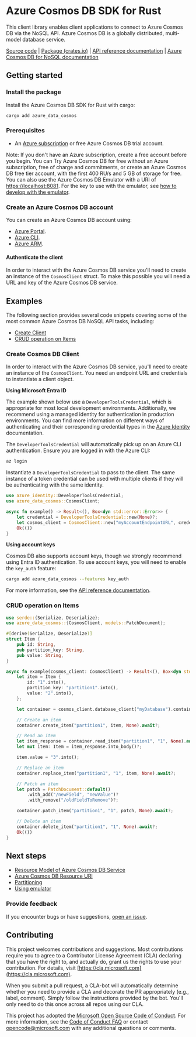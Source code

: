 # Azure Cosmos DB SDK for Rust

This client library enables client applications to connect to Azure Cosmos DB via the NoSQL API. Azure Cosmos DB is a globally distributed, multi-model database service.

[Source code] | [Package (crates.io)] | [API reference documentation] | [Azure Cosmos DB for NoSQL documentation]

## Getting started

### Install the package

Install the Azure Cosmos DB SDK for Rust with cargo:

```sh
cargo add azure_data_cosmos
```

### Prerequisites

* An [Azure subscription] or free Azure Cosmos DB trial account.

Note: If you don't have an Azure subscription, create a free account before you begin.
You can Try Azure Cosmos DB for free without an Azure subscription, free of charge and commitments, or create an Azure Cosmos DB free tier account, with the first 400 RU/s and 5 GB of storage for free. You can also use the Azure Cosmos DB Emulator with a URI of <https://localhost:8081>. For the key to use with the emulator, see [how to develop with the emulator](https://learn.microsoft.com/azure/cosmos-db/how-to-develop-emulator).

### Create an Azure Cosmos DB account

You can create an Azure Cosmos DB account using:

* [Azure Portal](https://portal.azure.com).
* [Azure CLI](https://learn.microsoft.com/cli/azure).
* [Azure ARM](https://learn.microsoft.com/azure/cosmos-db/quick-create-template).

#### Authenticate the client

In order to interact with the Azure Cosmos DB service you'll need to create an instance of the `CosmosClient` struct. To make this possible you will need a URL and key of the Azure Cosmos DB service.

## Examples

The following section provides several code snippets covering some of the most common Azure Cosmos DB NoSQL API tasks, including:

* [Create Client](#create-cosmos-db-client "Create Cosmos DB client")
* [CRUD operation on Items](#crud-operation-on-items "CRUD operation on Items")

### Create Cosmos DB Client

In order to interact with the Azure Cosmos DB service, you'll need to create an instance of the `CosmosClient`. You need an endpoint URL and credentials to instantiate a client object.

**Using Microsoft Entra ID**

The example shown below use a `DeveloperToolsCredential`, which is appropriate for most local development environments. Additionally, we recommend using a managed identity for authentication in production environments. You can find more information on different ways of authenticating and their corresponding credential types in the [Azure Identity] documentation.

The `DeveloperToolsCredential` will automatically pick up on an Azure CLI authentication. Ensure you are logged in with the Azure CLI:

```sh
az login
```

Instantiate a `DeveloperToolsCredential` to pass to the client. The same instance of a token credential can be used with multiple clients if they will be authenticating with the same identity.

```rust
use azure_identity::DeveloperToolsCredential;
use azure_data_cosmos::CosmosClient;

async fn example() -> Result<(), Box<dyn std::error::Error>> {
    let credential = DeveloperToolsCredential::new(None)?;
    let cosmos_client = CosmosClient::new("myAccountEndpointURL", credential.clone(), None)?;
    Ok(())
}
```

**Using account keys**

Cosmos DB also supports account keys, though we strongly recommend using Entra ID authentication. To use account keys, you will need to enable the `key_auth` feature:

```sh
cargo add azure_data_cosmos --features key_auth
```

For more information, see the [API reference documentation].

### CRUD operation on Items

```rust
use serde::{Serialize, Deserialize};
use azure_data_cosmos::{CosmosClient, models::PatchDocument};

#[derive(Serialize, Deserialize)]
struct Item {
    pub id: String,
    pub partition_key: String,
    pub value: String,
}

async fn example(cosmos_client: CosmosClient) -> Result<(), Box<dyn std::error::Error>> {
    let item = Item {
        id: "1".into(),
        partition_key: "partition1".into(),
        value: "2".into(),
    };

    let container = cosmos_client.database_client("myDatabase").container_client("myContainer");

    // Create an item
    container.create_item("partition1", item, None).await?;

    // Read an item
    let item_response = container.read_item("partition1", "1", None).await?;
    let mut item: Item = item_response.into_body()?;

    item.value = "3".into();

    // Replace an item
    container.replace_item("partition1", "1", item, None).await?;

    // Patch an item
    let patch = PatchDocument::default()
        .with_add("/newField", "newValue")?
        .with_remove("/oldFieldToRemove")?;

    container.patch_item("partition1", "1", patch, None).await?;

    // Delete an item
    container.delete_item("partition1", "1", None).await?;
    Ok(())
}
```

## Next steps

* [Resource Model of Azure Cosmos DB Service](https://learn.microsoft.com/azure/cosmos-db/sql-api-resources)
* [Azure Cosmos DB Resource URI](https://learn.microsoft.com/rest/api/documentdb/documentdb-resource-uri-syntax-for-rest)
* [Partitioning](https://learn.microsoft.com/azure/cosmos-db/partition-data)
* [Using emulator](https://github.com/Azure/azure-documentdb-dotnet/blob/master/docs/documentdb-nosql-local-emulator.md)

### Provide feedback

If you encounter bugs or have suggestions, [open an issue](https://github.com/Azure/azure-sdk-for-rust/issues).

## Contributing

This project welcomes contributions and suggestions. Most contributions require you to agree to a Contributor License Agreement (CLA) declaring that you have the right to, and actually do, grant us the rights to use your contribution. For details, visit [https://cla.microsoft.com](https://cla.microsoft.com).

When you submit a pull request, a CLA-bot will automatically determine whether you need to provide a CLA and decorate the PR appropriately (e.g., label, comment). Simply follow the instructions provided by the bot. You'll only need to do this once across all repos using our CLA.

This project has adopted the [Microsoft Open Source Code of Conduct](https://opensource.microsoft.com/codeofconduct/). For more information, see the [Code of Conduct FAQ](https://opensource.microsoft.com/codeofconduct/faq/) or contact [opencode@microsoft.com](mailto:opencode@microsoft.com) with any additional questions or comments.

<!-- LINKS -->
[Azure subscription]: https://azure.microsoft.com/free/
[Azure Identity]: https://github.com/Azure/azure-sdk-for-rust/tree/main/sdk/identity/azure_identity
[API reference documentation]: https://docs.rs/azure_data_cosmos/latest/azure_data_cosmos/
[Azure Cosmos DB for NoSQL documentation]: https://learn.microsoft.com/azure/cosmos-db/nosql/
[Package (crates.io)]: https://crates.io/crates/azure_data_cosmos
[Source code]: https://github.com/Azure/azure-sdk-for-rust/tree/main/sdk/cosmos/azure_data_cosmos
